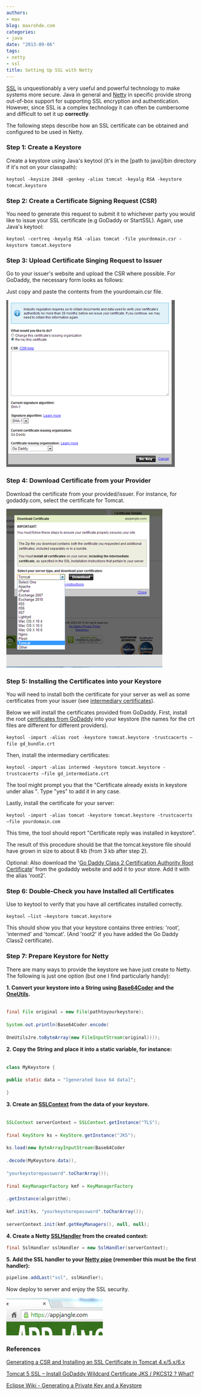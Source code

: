```yaml
---
authors:
- max
blog: maxrohde.com
categories:
- java
date: "2013-09-06"
tags:
- netty
- ssl
title: Setting Up SSL with Netty
---
```


[SSL](http://en.wikipedia.org/wiki/Secure_Socket_Layer) is unquestionably a very useful and powerful technology to make systems more secure. Java in general and [Netty](http://netty.io/) in specific provide strong out-of-box support for supporting SSL encryption and authentication. However, since SSL is a complex technology it can often be cumbersome and difficult to set it up **correctly**.

The following steps describe how an SSL certificate can be obtained and configured to be used in Netty.

### Step 1: Create a Keystore

Create a keystore using Java's keytool (it's in the \[path to java\]/bin directory if it's not on your classpath):

`keytool -keysize 2048 -genkey -alias tomcat -keyalg RSA -keystore tomcat.keystore`

### Step 2: Create a Certificate Signing Request (CSR)

You need to generate this request to submit it to whichever party you would like to issue your SSL certificate (e.g GoDaddy or StartSSL). Again, use Java's keytool:

`keytool -certreq -keyalg RSA -alias tomcat -file yourdomain.csr -keystore tomcat.keystore`

### Step 3: Upload Certificate Singing Request to Issuer

Go to your issuer's website and upload the CSR where possible. For GoDaddy, the necessary form looks as follows:

Just copy and paste the contents from the yourdomain.csr file.

![](images/090613_2033_settingupss1.png)

### Step 4: Download Certificate from your Provider

Download the certificate from your provided/issuer. For instance, for godaddy.com, select the certificate for Tomcat.

![](images/090613_2033_settingupss2.png)

### Step 5: Installing the Certificates into your Keystore

You will need to install both the certificate for your server as well as some certificates from your issuer (see [intermediary certificates](http://kb.wisc.edu/page.php?id=18923)).

Below we will install the certificates provided from GoDaddy. First, install the root [certificates from GoDaddy](https://certs.godaddy.com/anonymous/repository.pki) into your keystore (the names for the crt files are different for different providers).

`keytool -import -alias root -keystore tomcat.keystore -trustcacerts –file gd_bundle.crt`

Then, install the intermediary certificates:

`keytool -import -alias intermed -keystore tomcat.keystore -trustcacerts –file gd_intermediate.crt`

The tool might prompt you that the "Certificate already exists in keystore under alias <root>". Type "yes" to add it in any case.

Lastly, install the certificate for your server:

`keytool -import -alias tomcat -keystore tomcat.keystore -trustcacerts –file yourdomain.com`

This time, the tool should report "Certificate reply was installed in keystore".

The result of this procedure should be that the tomcat.keystore file should have grown in size to about 8 kb (from 3 kb after step 2).

Optional: Also download the '[Go Daddy Class 2 Certification Authority Root Certificate](https://certs.godaddy.com/anonymous/repository.pki)' from the godaddy website and add it to your store. Add it with the alias 'root2'.

### Step 6: Double-Check you have Installed all Certificates

Use to keytool to verify that you have all certificates installed correctly.

`keytool –list –keystore tomcat.keystore`

This should show you that your keystore contains three entries: 'root', 'intermed' and 'tomcat'. (And 'root2' if you have added the Go Daddy Class2 certificate).

### Step 7: Prepare Keystore for Netty

There are many ways to provide the keystore we have just create to Netty. The following is just one option (but one I find particularly handy):

**1\. Convert your keystore into a String using [Base64Coder](www.%20source-code.biz/base64coder/java) and the [OneUtils](https://github.com/mxro/oneUtils).**

```java

final File original = new File(pathtoyourkeystore);

System.out.println(Base64Coder.encode(

OneUtilsJre.toByteArray(new FileInputStream(original))));
```

**2\. Copy the String and place it into a static variable, for instance:**

```java

class MyKeystore {

public static data = "[generated base 64 data]";

}
```

**3\. Create an [SSLContext](http://docs.oracle.com/javase/7/docs/api/javax/net/ssl/SSLContext.html) from the data of your keystore.**

```java

SSLContext serverContext = SSLContext.getInstance("TLS");

final KeyStore ks = KeyStore.getInstance("JKS");

ks.load(new ByteArrayInputStream(Base64Coder

.decode(MyKeystore.data)),

"yourkeystorepassword".toCharArray());

final KeyManagerFactory kmf = KeyManagerFactory

.getInstance(algorithm);

kmf.init(ks, "yourkeystorepassword".toCharArray());

serverContext.init(kmf.getKeyManagers(), null, null);
```

**4\. Create a Netty [SSLHandler](http://docs.jboss.org/netty/3.2/api/org/jboss/netty/handler/ssl/SslHandler.html) from the created context:**

```java
final SslHandler sslHandler = new SslHandler(serverContext);
```

**5\. Add the SSL handler to your [Netty pipe](http://seeallhearall.blogspot.co.nz/2012/05/netty-tutorial-part-1-introduction-to.html) (remember this must be the first handler):**

```java
pipeline.addLast("ssl", sslHandler);
```

Now deploy to server and enjoy the SSL security.

![](images/090613_2033_settingupss3.png)

### References

[Generating a CSR and Installing an SSL Certificate in Tomcat 4.x/5.x/6.x](http://support.godaddy.com/help/article/5239/generating-a-csr-and-installing-an-ssl-certificate-in-tomcat-4x5x6x)

[Tomcat 5 SSL – Install GoDaddy Wildcard Certificate JKS / PKCS12 ? What?](http://ecxsystems.com/blog/2011/02/tomcat-5-ssl-install-godaddy-wildcard-certificate-jks-pkcs12-what/)

[Eclipse Wiki - Generating a Private Key and a Keystore](http://wiki.eclipse.org/Generating_a_Private_Key_and_a_Keystore)
